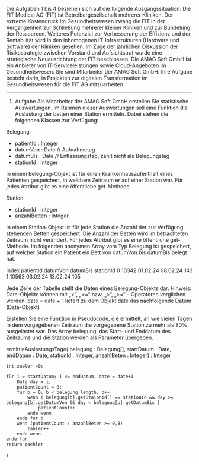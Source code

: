 Die Aufgaben 1 bis 4 beziehen sich auf die folgende Ausgangssituation:
Die FIT Medical AG (FIT) ist Betreibergesellschaft mehrerer Kliniken. 
Der extreme Kostendruck im Gesundheitswesen zwang die FIT in der Vergangenheit zur Schließung mehrerer kleiner Kliniken und zur Bündelung der Ressourcen.
Weiteres Potenzial zur Verbesserung der Effizienz und der Rentabilität wird in den inhomogenen IT-Infrastrukturen (Hardware und Software) der Kliniken gesehen.
Im Zuge der jährlichen Diskussion der Risikostrategie zwischen Vorstand und Aufsichtstrat wurde eine strategische Neuausrichtung der FIT beschlossen.
Die AMAG Soft GmbH ist ein Anbieter von IT-Serviceleistungen sowie Cloud-Angeboten im Gesundheitswesen. 
Sie sind Mitarbeiter der AMAG Soft GmbH. 
Ihre Aufgabe besteht darin, in Projekten zur digitalen Transformation im Gesundheitswesen für die FIT AG mitzuarbeiten.
________________________________________
1.	Aufgabe 
Als Mitarbeiter der AMAG Soft GmbH erstellen Sie statistische Auswertungen.
 Im Rahmen dieser Auswertungen soll eine Funktion die Auslastung der betten einer Station ermitteln.
Dabei stehen die folgenden Klassen zur Verfügung:

Belegung
- patientId : Integer
- datumVon : Date // Aufnahmetag
- datumBis : Date // Entlassungstag, zählt nicht als Belegungstag
- stationId : Integer

In einem Belegung-Objekt ist für einen Krankenhausaufenthalt eines Patienten gespeichert, in welchem Zeitraum er auf einer Station war. 
Für jedes Attribut gibt es eine öffentliche get-Methode.

Station
- stationId : Integer
- anzahlBetten : Integer

In einem Station-Objekt ist für jede Station die Anzahl der zur Verfügung stehenden Betten gespeichert.
 Die Anzahl der Betten wird im betrachteten Zeitraum nicht verändert. 
 Für jedes Attribut gibt es eine öffentliche get-Methode.
Im folgenden anonymen Array vom Typ Belegung ist gespeichert, auf welcher Station ein Patient ein Bett von datumVon bis datumBis belegt hat.

Index	patientId	datumVon	datumBis	stationId
0	10342	01.02.24	08.02.24	143
1	10563	03.02.24	13.02.24	105

Jede Zeile der Tabelle stellt die Daten eines Belegung-Objekts dar.
Hinweis: Date-Objekte können mit „<“, „<=“ bzw. „>“, „>=“ – Operatoren verglichen werden.
date = date + 1
liefert zu dem Objekt date das nachfolgende Datum (Date-Objekt)

Erstellen Sie eine Funktion in Pseudocode, die ermittelt, an wie vielen Tagen in dem vorgegebenen Zeitraum die vorgegebene Station zu mehr als 80% ausgelastet war.
Das Array belegung, das Start- und Enddatum des Zeitraums und die Station werden als Parameter übergeben.

ermittleAuslastungsTage(
	belegung : Belegung[], startDatum : Date, endDatum : Date, stationId : Integer, anzahlBeten : Integer) : Integer

    int zaeler =0;
    
	für i = startDatum; i <= endDatum; date = date+1
        Date day = i;
        patientCount = 0;
        für b = 0; b < belegung.length; b++
            wenn ( belegung[b].getStaionId() == stationId && day >= belegung[b].getDatumVon && day < belegung[b].getDatumBis )
                patientCount++
            ende wenn
        ende für b
        wenn (patientCount / anzahlBeten >= 0,8)
            zahler++
        ende wenn
    ende für
    return zaehler
)	
